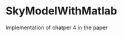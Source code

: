 # SkyModelWithMatlab

Implementation of chatper 4 in the paper <Lighting Estimation in Outdoor Image Collections>
  

